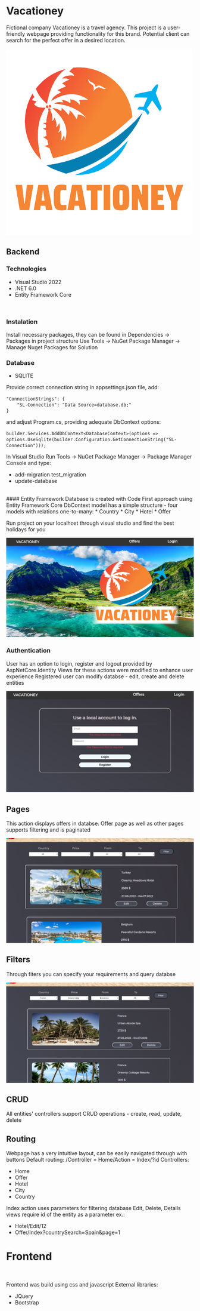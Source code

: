 # Vacationey

Fictional company Vacationey is a travel agency.
This project is a user-friendly webpage providing functionality for this brand.
Potential client can search for the perfect offer in a desired location.

![image](Back-end/wwwroot/images/icons/logo.png)

## Backend

### Technologies

- Visual Studio 2022
- .NET 6.0
- Entity Framework Core
</br>

### Instalation

Install necessary packages, they can be found in Dependencies -> Packages in project structure
Use Tools -> NuGet Package Manager -> Manage Nuget Packages for Solution
</br>

### Database

- SQLITE

Provide correct connection string in appsettings.json file, add:

    "ConnectionStrings": {
        "SL-Connection": "Data Source=database.db;"
    }

and adjust Program.cs, providing adequate DbContext options:

    builder.Services.AddDbContext<DatabaseContext>(options => options.UseSqlite(builder.Configuration.GetConnectionString("SL-Connection")));


In Visual Studio Run Tools -> NuGet Package Manager -> Package Manager Console and type:
* add-migration test_migration
* update-database

</br>
#### Entity Framework
Database is created with Code First approach using Entity Framework Core
DbContext model has a simple structure - four models with relations one-to-many:
* Country
* City
* Hotel
* Offer


Run project on your localhost through visual studio and find the best holidays for you

![image](Back-end/wwwroot/images/demo/home_page.png)
</br>

### Authentication 

User has an option to login, register and logout provided by AspNetCore.Identity
Views for these actions were modified to enhance user experience
Registered user can modify databse - edit, create and delete entities

![image](Back-end/wwwroot/images/demo/login_page.png)
</br>

## Pages

This action displays offers in databse.
Offer page as well as other pages supports filtering and is paginated

![image](Back-end/wwwroot/images/demo/offer_page.png)
</br>

## Filters

Through fiters you can specify your requirements and query databse

![image](Back-end/wwwroot/images/demo/filters.png)
</br>

## CRUD

All entities' controllers support CRUD operations - create, read, update, delete
</br>

## Routing

Webpage has a very intuitive layout, can be easily navigated through with buttons
Default routing: /Controller = Home/Action = Index/?id
Controllers:
* Home
* Offer
* Hotel
* City
* Country

Index action uses parameters for filtering database
Edit, Delete, Details views require id of the entity as a parameter
ex.:
* Hotel/Edit/12
* Offer/Index?countrySearch=Spain&page=1

# Frontend
</br>

Frontend was build using css and javascript
External libraries:
* JQuery
* Bootstrap